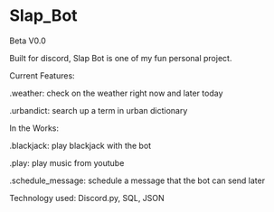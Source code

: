 # Slap_Bot
Beta V0.0

Built for discord, Slap Bot is one of my fun personal project. 

Current Features: 

.weather: check on the weather right now and later today

.urbandict: search up a term in urban dictionary
  
In the Works:

.blackjack: play blackjack with the bot

.play: play music from youtube

.schedule_message: schedule a message that the bot can send later



Technology used:
Discord.py, SQL, JSON
